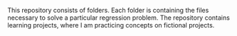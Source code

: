 This repository consists of folders. Each folder is containing the files necessary to solve a particular regression problem. The repository contains learning projects, where I am practicing concepts on fictional projects.
